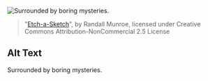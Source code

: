 ![Surrounded by boring mysteries.](https://imgs.xkcd.com/comics/etch-a-sketch.png)
> "[Etch-a-Sketch](https://xkcd.com/551/)", by Randall Munroe, licensed under Creative Commons Attribution-NonCommercial 2.5 License

## Alt Text
Surrounded by boring mysteries.

